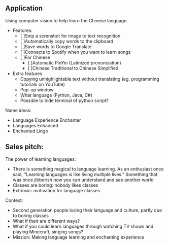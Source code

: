 ## Application
Using computer vision to help learn the Chinese language.
- Features:
    - [ ]Snip a screnshot for image to text recognition
    - [ ]Automatically copy words to the clipboard
    - [ ]Save words to Google Translate
    - [ ]Connects to Spotify when you want to learn songs
    - [ ]For Chinese
        - [ ]Automatic PinYin (Latinized pronunciation)
        - [ ]Chinese Traditional to Chinese Simplified
- Extra features
    - Copying unhighlightable text without translating (eg. programming tutorials on YouTube)
    - Pop-up window
    - What language (Python, Java, C#)
    - Possible to hide terminal of python script?


Name ideas:
- Language Experience Enchanter
- Languages Enhanced
- Enchanted Lingo



## Sales pitch:
The power of learning languages:
- There is something magical to language learning. As an enthusiast once said, "Learning languages is like living multiple lives." Something that was once jibberish now you
can understand and see another world
- Classes are boring: nobody likes classes
- Extrinsic: motivation for language classes

Context:
- Second generation people losing their language and culture, partly due to boring classes
- What if their are different ways?
- What if you could learn languages through watching TV shows and playing Minecraft, singing songs?
- Mission: Making language learning and enchanting experience
